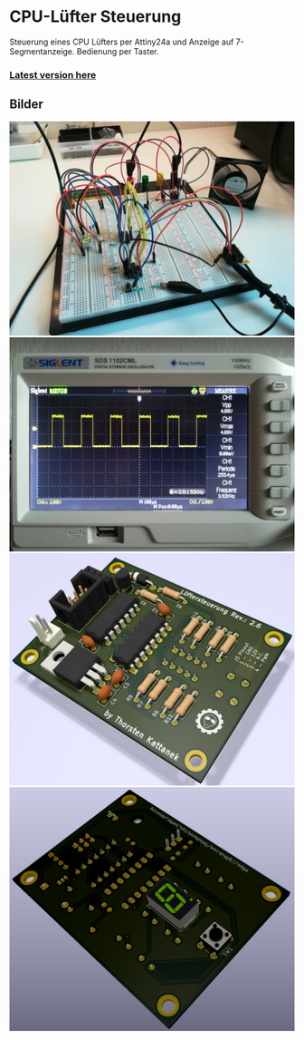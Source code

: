 # CPU-Lüfter Steuerung
Steuerung eines CPU Lüfters per Attiny24a und Anzeige auf 7-Segmentanzeige. Bedienung per Taster.

### [Latest version here](https://github.com/ThKattanek/cpu_luefter_steuerung/releases/latest)

## Bilder
![Aufbau](pics/steckbrettaufbau.jpg)
![PWM Signal](pics/pwm_signal.jpg)
![PCB1](pics/raytrace_1.png)
![PCB2](pics/raytrace_2.png)
